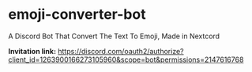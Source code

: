 # emoji-converter-bot
A Discord Bot That Convert The Text To Emoji, Made in Nextcord

**Invitation link:**
https://discord.com/oauth2/authorize?client_id=1263900166273105960&scope=bot&permissions=2147616768
